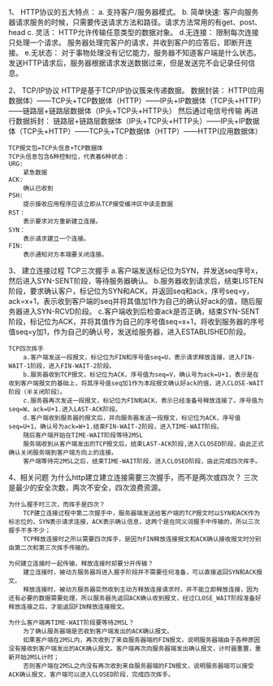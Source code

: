 1、 HTTP协议的五大特点：
    a. 支持客户/服务器模式。
    b. 简单快速:
        客户向服务器请求服务的时候，只需要传送请求方法和路径。请求方法常用的有get、post、head
    c. 灵活：
        HTTP允许传输任意类型的数据对象。
    d.无连接：
        限制每次连接只处理一个请求。
        服务器处理完客户的请求，并收到客户的应答后，即断开连接。
    e.无状态：
        对于事物处理没有记忆能力，服务器不知道客户端是什么状态。
        发送HTTP请求后，服务器根据请求发送数据过来，但是发送完不会记录任何信息。
        
2、 TCP/IP协议
    HTTP是基于TCP/IP协议簇来传递数据。
    数据封装：
    HTTP(应用数据体）——TCP头+TCP数据体（HTTP）——IP头+IP数据体（TCP头+HTTP）——链路层+链路层数据体（IP头+TCP头+HTTP头）
    然后通过电信号传输
    再进行数据拆封：
    链路层+链路层数据体（IP头+TCP头+HTTP头）——IP头+IP数据体（TCP头+HTTP）——TCP头+TCP数据体（HTTP）——HTTP(应用数据体）
    
    TCP报文包=TCP头信息+TCP数据体
    TCP头信息包含6种控制位，代表着6种状态：
    URG:
        紧急数据
    ACK:
        确认已收到
    PSH:
        提示接收应用程序应该立即从TCP接受缓冲区中读走数据
    RST：
        表示要求对方重新建立连接。
    SYN：
        表示请求建立一个连接。
    FIN:
        表示通知对方本端要关闭连接。
        
3、 建立连接过程
    TCP三次握手
        a.客户端发送标记位为SYN，并发送seq序号x，然后进入SYN-SENT阶段，等待服务器确认。
        b.服务器收到请求后，结束LISTEN阶段，要求确认客户，标记位为SYN和ACK，并返回seq和ack，序号seq=y，ack=x+1，表示收到客户端的seq并将其值加1作为自己的确认好ack的值，随后服务器进入SYN-RCVD阶段。
        c.客户端收到后检查ack是否正确，结束SYN-SENT阶段，标记位为ACK，并将其值作为自己的序号值seq=x+1，将收到服务器的序号值seq=y加1，作为自己的确认号，发送给服务器，进入ESTABLISHED阶段。
        
    TCP四次挥手
        a.客户端发送一段报文，标记位为FIN和序号值seq=U，表示请求释放连接，进入FIN-WAIT-1阶段，进入FIN-WAIT-2阶段。
        b.服务器收到TCP报文，标记位为ACK，序号值为seq=V，确认号为ack=U+1，表示是在收到客户端报文的基础上，将其序号值seq加1作为本段报文确认好ack的值，进入CLOSE-WAIT阶段（半关闭阶段）。
        c.服务器再次发送一段报文，标记位为FIN和ACK，表示已经准备号释放连接了。序号值为seq=W，ack=U+1.进入LAST-ACK阶段。
        d.客户端收到服务器的报文后，并向服务器发送一段报文，标记位为ACK，序号值seq=U+1，确认号为ack=W+1.结束FIN-WAIT-2阶段，进入TIME-WAIT阶段。
        随后客户端开始在TIME-WAIT阶段等待2MSL
        服务端收到从客户端发出的TCP报文后，结束LAST-ACK阶段,进入CLOSED阶段，由此正式确认关闭服务端到客户端方向上的连接。
        客户端等待完2MSL之后，结束TIME-WAIT阶段，进入CLOSED阶段，由此完成四次挥手。
        
 4、相关问题
    为什么http建立建立连接需要三次握手，而不是两次或四次？
        三次是最少的安全次数，两次不安全，四次浪费资源。
        
    为什么握手时三次，而挥手是四次？
        TCP建立连接过程中第二次握手中，服务器端发送给客户端的TCP报文时以SYN和ACK作为标志位的，SYN表示请求连接，ACK表示确认信息，这两个是在同义词握手中传输的，所以三次握手不多不少；
        TCP释放连接时之所以需要四次挥手，是因为FIN释放连接报文和ACK确认接收报文时分别由第二次和第三次挥手传输的。
        
    为何建立连接时一起传输，释放连接时却要分开传输？
        建立连接时，被动方服务器将进入握手阶段并不需要任何准备，可以直接返回SYN和ACK报文。
        释放连接时，被动方服务器突然收到主动方释放连接请求时，并不能立即释放连接，因为还有必要的数据需要处理，所以服务器先返回ACK确认收到报文，经过CLOSE_WAIT阶段准备好释放连接之后，才能返回FIN释放连接报文。
    
    为什么客户端再TIME-WAIT阶段要等待2MSL？
        为了确认服务器端是否收到客户端发出的ACK确认报文。
        如果客户端在2MSL内，再次收到了来自服务器端的FIN报文，说明服务器端由于各种原因没有接收到客户端发出的ACK确认报文。客户端再次向服务器端发出确认报文，计时器重置，重新开始2MSL计时；
        否则客户端在2MSL之内没有再次收到来自服务器端的FIN报文，说明服务器端可以接受ACK确认报文，客户端可以进入CLOSED阶段，完成四次挥手。
        
